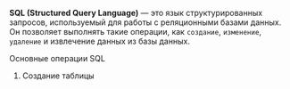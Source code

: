 **SQL (Structured Query Language)** — это язык структурированных запросов, используемый для работы с реляционными базами данных. Он позволяет выполнять такие операции, как `создание`, `изменение`, `удаление` и извлечение данных из базы данных.

Основные операции SQL
1. Создание таблицы
